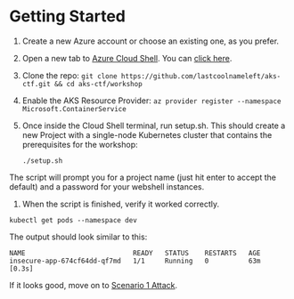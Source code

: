 # Getting Started

1. Create a new Azure account or choose an existing one, as you prefer.

1.  Open a new tab to [Azure Cloud Shell](https://learn.microsoft.com/en-us/azure/cloud-shell/get-started/classic?tabs=azurecli).  You can [click here](https://shell.azure.com/).

1. Clone the repo: `git clone https://github.com/lastcoolnameleft/aks-ctf.git && cd aks-ctf/workshop`

1. Enable the AKS Resource Provider: `az provider register --namespace Microsoft.ContainerService`
1. Once inside the Cloud Shell terminal, run setup.sh. This should create a new Project with a single-node Kubernetes cluster that contains the prerequisites for the workshop:
    ```console
    ./setup.sh
    ```

The script will prompt you for a project name (just hit enter to accept the default) and a password for your webshell instances.

1. When the script is finished, verify it worked correctly.

```console
kubectl get pods --namespace dev
```

The output should look similar to this:
```
NAME                           READY   STATUS    RESTARTS   AGE
insecure-app-674cf64dd-qf7md   1/1     Running   0          63m                                                                                                                        [0.3s]
```

If it looks good, move on to [Scenario 1 Attack](scenario_1_attack/).
